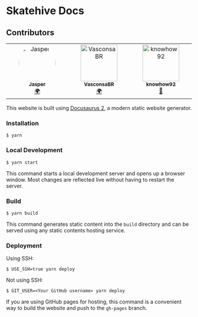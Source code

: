 # Skatehive Docs 

## Contributors

<!-- ALL-CONTRIBUTORS-LIST:START - Do not remove or modify this section -->
<!-- prettier-ignore-start -->
<!-- markdownlint-disable -->
<table>
  <tbody>
    <tr>
<td align="center" valign="top" width="14.28%">
  <a href="https://github.com/JasperOPR">
    <img src="https://avatars.githubusercontent.com/u/85296013?v=4?s=100" style="width: 100px; border-radius: 50%;" alt="Jasper" /><br />
    <sub><b>Jasper</b></sub>
  </a><br />
  <a href="#translation-JasperOPR" title="Translation">🌍</a>
</td>
      <td align="center" valign="top" width="14.28%"><a href="https://github.com/VasconsaBR"><img src="https://avatars.githubusercontent.com/u/90463966?v=4?s=100" width="100px;" alt="VasconsaBR"/><br /><sub><b>VasconsaBR</b></sub></a><br /><a href="#translation-VasconsaBR" title="Translation">🌍</a></td>
      <td align="center" valign="top" width="14.28%"><a href="https://github.com/knowhow92"><img src="https://avatars.githubusercontent.com/u/124047824?v=4?s=100" width="100px;" alt="knowhow92"/><br /><sub><b>knowhow92</b></sub></a><br /><a href="#review-knowhow92" title="Reviewed Pull Requests">👀</a></td>
    </tr>
  </tbody>
</table>

<!-- markdownlint-restore -->
<!-- prettier-ignore-end -->

<!-- ALL-CONTRIBUTORS-LIST:END -->


This website is built using [Docusaurus 2](https://docusaurus.io/), a modern static website generator.

### Installation

```
$ yarn
```

### Local Development

```
$ yarn start
```

This command starts a local development server and opens up a browser window. Most changes are reflected live without having to restart the server.

### Build

```
$ yarn build
```

This command generates static content into the `build` directory and can be served using any static contents hosting service.

### Deployment

Using SSH:

```
$ USE_SSH=true yarn deploy
```

Not using SSH:

```
$ GIT_USER=<Your GitHub username> yarn deploy
```

If you are using GitHub pages for hosting, this command is a convenient way to build the website and push to the `gh-pages` branch.
